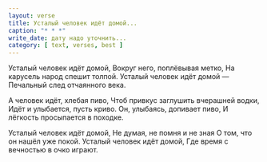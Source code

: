 ```yaml
---
layout: verse
title: Усталый человек идёт домой...
caption: "* * *"
write_date: дату надо уточнить...
category: [ text, verses, best ]
---
```

Усталый человек идёт домой,
Вокруг него, поплёвывая метко,
На карусель народ спешит толпой.
Усталый человек идёт домой —
Печальный след отчаянного века.

А человек идёт, хлебая пиво,
Чтоб привкус заглушить вчерашней водки,
Идёт и улыбается, пусть криво.
Он, улыбаясь, допивает пиво,
И лёгкость просыпается в походке.

Усталый человек идёт домой,
Не думая, не помня и не зная
О том, что он нашёл уже покой.
Усталый человек идёт домой,
Где время с вечностью в очко играют.
